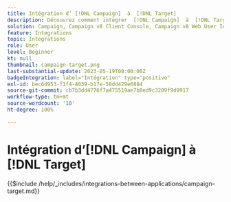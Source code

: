 ```yaml
---
title: Intégration d’ [!DNL Campaign]  à  [!DNL Target]
description: Découvrez comment intégrer  [!DNL Campaign]  à  [!DNL Target].
solution: Campaign, Campaign v8 Client Console, Campaign v8 Web User Interface, Campaign Classic v7, Target
feature: Integrations
topic: Integrations
role: User
level: Beginner
kt: null
thumbnail: campaign-target.png
last-substantial-update: 2023-05-19T00:00:00Z
badgeIntegration: label="Intégration" type="positive"
exl-id: bec6d953-f1f4-4039-b17e-58dd429e6884
source-git-commit: cb7b3dd4776f7a475519ae7b8ed9c3209f9d9917
workflow-type: tm+mt
source-wordcount: '10'
ht-degree: 100%

---
```


# Intégration d’[!DNL Campaign] à [!DNL Target]

{{$include /help/_includes/integrations-between-applications/campaign-target.md}}
